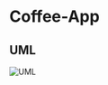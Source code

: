 # Coffee-App
## UML
![UML](https://user-images.githubusercontent.com/54908213/111070171-fc8f8a80-84d8-11eb-9ed3-bc7dba3d40ee.png)
